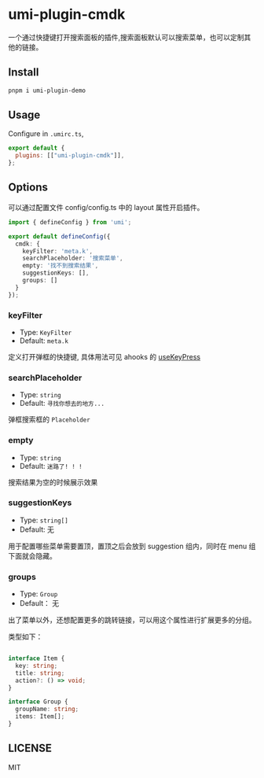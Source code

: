 # umi-plugin-cmdk

一个通过快捷键打开搜索面板的插件,搜索面板默认可以搜索菜单，也可以定制其他的链接。

## Install

```bash
pnpm i umi-plugin-demo
```

## Usage

Configure in `.umirc.ts`,

```js
export default {
  plugins: [["umi-plugin-cmdk"]],
};
```

## Options

可以通过配置文件 config/config.ts 中的 layout 属性开启插件。

```typescript
import { defineConfig } from 'umi';

export default defineConfig({
  cmdk: {
    keyFilter: 'meta.k',
    searchPlaceholder: '搜索菜单',
    empty: '找不到搜索结果',
    suggestionKeys: [],
    groups: []
  }
});
```

### keyFilter
- Type: `KeyFilter`
- Default: `meta.k` 

定义打开弹框的快捷键, 具体用法可见 ahooks 的 [useKeyPress](https://ahooks.js.org/zh-CN/hooks/use-key-press/#params)

### searchPlaceholder
- Type: `string`
- Default: `寻找你想去的地方...` 

弹框搜索框的 `Placeholder`

### empty
- Type: `string`
- Default: `迷路了! ! !` 

搜索结果为空的时候展示效果

### suggestionKeys
- Type: `string[]`
- Default: 无

用于配置哪些菜单需要置顶，置顶之后会放到 suggestion 组内，同时在 menu 组下面就会隐藏。

### groups

- Type: `Group`
- Default： 无

出了菜单以外，还想配置更多的跳转链接，可以用这个属性进行扩展更多的分组。

类型如下：

```typescript

interface Item {
  key: string;
  title: string;
  action?: () => void;
}

interface Group {
  groupName: string;
  items: Item[];
}
```

## LICENSE

MIT
